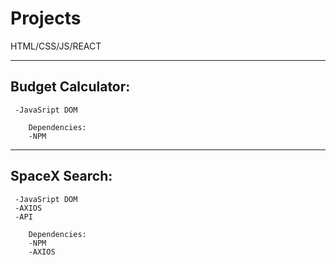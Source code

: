 # Projects
HTML/CSS/JS/REACT

--------------------------------
##   Budget Calculator:
     -JavaSript DOM
    
        Dependencies:
        -NPM
    
-------------------------------- 
##  SpaceX Search:
     -JavaSript DOM
     -AXIOS
     -API

        Dependencies:
        -NPM
        -AXIOS
